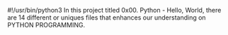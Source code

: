#!/usr/bin/python3
In this project titled 0x00. Python - Hello, World, there are 14 different or uniques files that enhances our understanding on PYTHON PROGRAMMING.
